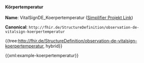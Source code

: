 #### Körpertemperatur

**Name**: VitalSignDE_Koerpertemperatur ([Simplifier Projekt Link](https://simplifier.net/resolve?canonical=http://fhir.de/StructureDefinition/observation-de-vitalsign-koerpertemperatur&scope=de.basisprofil.r4@1.5.3))

**Canonical**: `http://fhir.de/StructureDefinition/observation-de-vitalsign-koerpertemperatur`

{{tree:http://fhir.de/StructureDefinition/observation-de-vitalsign-koerpertemperatur, hybrid}}

{{xml:example-koerpertemperatur}}